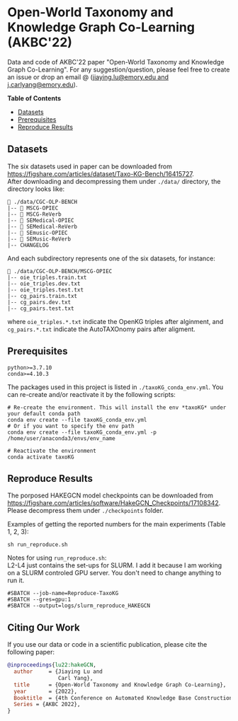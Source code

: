 # Open-World Taxonomy and Knowledge Graph Co-Learning (AKBC'22)

Data and code of AKBC'22 paper "Open-World Taxonomy and Knowledge Graph Co-Learning". 
For any suggestion/question, please feel free to create an issue or drop an email @ ([jiaying.lu@emory.edu and j.carlyang@emory.edu](mailto:jiaying.lu@emory.edu,j.carlyang@emory.edu)).

**Table of Contents**
- [Datasets](#datasets)
- [Prerequisites](#prerequisites)
- [Reproduce Results](#reproduce-results)

## Datasets
The six datasets used in paper can be downloaded from https://figshare.com/articles/dataset/Taxo-KG-Bench/16415727.  
After downloading and decompressing them under `./data/` directory, the directory looks like:
```
📁 ./data/CGC-OLP-BENCH
|-- 📁 MSCG-OPIEC
|-- 📁 MSCG-ReVerb
|-- 📁 SEMedical-OPIEC
|-- 📁 SEMedical-ReVerb
|-- 📁 SEmusic-OPIEC
|-- 📁 SEMusic-ReVerb
|-- CHANGELOG
```

And each subdirectory represents one of the six datasets, for instance:
```
📁 ./data/CGC-OLP-BENCH/MSCG-OPIEC
|-- oie_triples.train.txt
|-- oie_triples.dev.txt
|-- oie_triples.test.txt
|-- cg_pairs.train.txt
|-- cg_pairs.dev.txt
|-- cg_pairs.test.txt
```
where `oie_triples.*.txt` indicate the OpenKG triples after alginment, and `cg_pairs.*.txt` indicate the AutoTAXOnomy pairs after aligment.

## Prerequisites

```
python>=3.7.10
conda>=4.10.3
```

The packages used in this project is listed in `./taxoKG_conda_env.yml`.
You can re-create and/or reactivate it by the following scripts:

```Shell
# Re-create the environment. This will install the env *taxoKG* under your default conda path
conda env create --file taxoKG_conda_env.yml
# Or if you want to specify the env path
conda env create --file taxoKG_conda_env.yml -p /home/user/anaconda3/envs/env_name

# Reactivate the environment
conda activate taxoKG
```

## Reproduce Results

The porposed HAKEGCN model checkpoints can be downloaded from https://figshare.com/articles/software/HakeGCN_Checkpoints/17108342.  
Please decompress them under `./checkpoints` folder.

Examples of getting the reported numbers for the main experiments (Table 1, 2, 3): 
```
sh run_reproduce.sh
```

Notes for using `run_reproduce.sh`:  
L2-L4 just contains the set-ups for SLURM. I add it because I am working on a SLURM controled GPU server.
You don't need to change anything to run it.
```
#SBATCH --job-name=Reproduce-TaxoKG 
#SBATCH --gres=gpu:1 
#SBATCH --output=logs/slurm_reproduce_HAKEGCN 
```

## Citing Our Work
If you use our data or code in a scientific publication, please cite the following paper:
```bibtex
@inproceedings{lu22:hakeGCN,
  author     = {Jiaying Lu and
                Carl Yang},
  title      = {Open-World Taxonomy and Knowledge Graph Co-Learning},
  year       = {2022},
  Booktitle  = {4th Conference on Automated Knowledge Base Construction},
  Series = {AKBC 2022},
}
```
